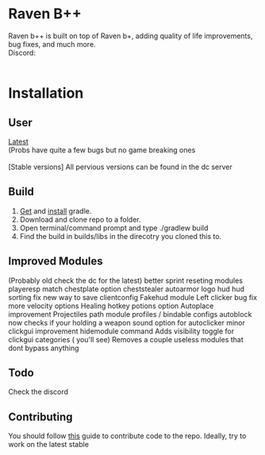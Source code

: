 # Raven B++
Raven b++ is built on top of Raven b+, adding quality of life improvements, bug fixes, and much more.<br>
Discord:
<br><a href="https://discord.gg/UqJ8ngteud"></a><br>

# Installation
## User
[Latest](https://raw.githubusercontent.com/K-ov/Raven-bPLUS/stable/build/libs/%5B1.8.9%5D%20BetterKeystrokes%20V-1.2.jar) <br> (Probs have quite a few bugs but no game breaking ones </br>
<br>[Stable versions] All pervious versions can be found in the dc server </br>

## Build
1. [Get](https://gradle.org/next-steps/?version=2.7&format=bin) and [install](https://docs.gradle.org/current/userguide/installation.html) gradle.
2. Download and clone repo to a folder.
3. Open terminal/command prompt and type ./gradlew build
4. Find the build in builds/libs in the direcotry you cloned this to.

## Improved Modules
(Probably old check the dc for the latest)
better sprint reseting modules
playeresp match chestplate option
cheststealer
autoarmor
logo hud
hud sorting fix
new way to save clientconfig
Fakehud module
Left clicker bug fix
more velocity options
Healing hotkey potions option
Autoplace improvement
Projectiles path module
profiles / bindable configs
autoblock now checks if your holding a weapon
sound option for autoclicker 
minor clickgui improvement
hidemodule command
Adds visibility toggle for clickgui categories ( you'll see)
Removes a couple useless modules that dont bypass anything

## Todo
Check the discord 

## Contributing
You should follow [this](https://gist.github.com/MarcDiethelm/7303312#file-contributing-md) guide to contribute code to the repo. Ideally, try to work on the latest stable
